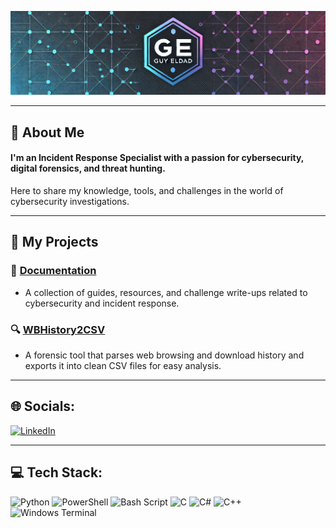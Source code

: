 <p align="center">
  <img src="https://github.com/GuyEldad/GuyEldad/blob/main/GE.png?raw=true" alt="Banner">
</p>

---

## 💫 About Me
#### I'm an Incident Response Specialist with a passion for cybersecurity, digital forensics, and threat hunting.  
Here to share my knowledge, tools, and challenges in the world of cybersecurity investigations.

---

## 💼 My Projects

### 📖 [Documentation](https://github.com/GuyEldad/Documentation)
- A collection of guides, resources, and challenge write-ups related to cybersecurity and incident response.

### 🔍 [WBHistory2CSV](https://github.com/GuyEldad/WBHistory2CSV)
- A forensic tool that parses web browsing and download history and exports it into clean CSV files for easy analysis.

---

## 🌐 Socials:
[![LinkedIn](https://img.shields.io/badge/LinkedIn-0A66C2?style=for-the-badge&logo=linkedin&logoColor=white)](https://www.linkedin.com/in/guy-eldad/)

---

## 💻 Tech Stack:
![Python](https://img.shields.io/badge/python-3670A0?style=for-the-badge&logo=python&logoColor=ffdd54) 
![PowerShell](https://img.shields.io/badge/PowerShell-%235391FE.svg?style=for-the-badge&logo=powershell&logoColor=white) 
![Bash Script](https://img.shields.io/badge/bash_script-%23121011.svg?style=for-the-badge&logo=gnu-bash&logoColor=white) 
![C](https://img.shields.io/badge/c-%2300599C.svg?style=for-the-badge&logo=c&logoColor=white) 
![C#](https://img.shields.io/badge/c%23-%23239120.svg?style=for-the-badge&logo=csharp&logoColor=white) 
![C++](https://img.shields.io/badge/c++-%2300599C.svg?style=for-the-badge&logo=c%2B%2B&logoColor=white) 
![Windows Terminal](https://img.shields.io/badge/Windows%20Terminal-%234D4D4D.svg?style=for-the-badge&logo=windows-terminal&logoColor=white)
